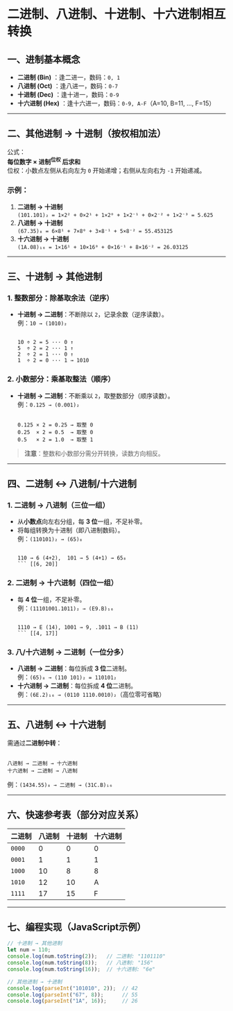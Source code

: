 # 二进制、八进制、十进制、十六进制相互转换

## 一、进制基本概念
- **二进制 (Bin)** ：逢二进一，数码：`0, 1`  
- **八进制 (Oct)** ：逢八进一，数码：`0-7`  
- **十进制 (Dec)** ：逢十进一，数码：`0-9`  
- **十六进制 (Hex)** ：逢十六进一，数码：`0-9, A-F`（A=10, B=11, ..., F=15）  

---

## 二、其他进制 → 十进制（按权相加法）
公式：  
**每位数字 × 进制<sup>位权</sup> 后求和**  
位权：小数点左侧从右向左为 `0` 开始递增；右侧从左向右为 `-1` 开始递减。

### 示例：
1. **二进制 → 十进制**  
   `(101.101)₂ = 1×2² + 0×2¹ + 1×2⁰ + 1×2⁻¹ + 0×2⁻² + 1×2⁻³ = 5.625`   
2. **八进制 → 十进制**  
   `(67.35)₈ = 6×8¹ + 7×8⁰ + 3×8⁻¹ + 5×8⁻² = 55.453125`   
3. **十六进制 → 十进制**  
   `(1A.08)₁₆ = 1×16¹ + 10×16⁰ + 0×16⁻¹ + 8×16⁻² = 26.03125`   

---

## 三、十进制 → 其他进制
### 1. 整数部分：除基取余法（逆序）
- **十进制 → 二进制**：不断除以 `2`，记录余数（逆序读数）。  
  例：`10 → (1010)₂`  
  ```

  10 ÷ 2 = 5 ··· 0 ↑  
  5  ÷ 2 = 2 ··· 1 ↑  
  2  ÷ 2 = 1 ··· 0 ↑  
  1  ÷ 2 = 0 ··· 1 → 1010
  ```   

### 2. 小数部分：乘基取整法（顺序）
- **十进制 → 二进制**：不断乘以 `2`，取整数部分（顺序读数）。  
  例：`0.125 → (0.001)₂`  
  ```

  0.125 × 2 = 0.25 → 取整 0  
  0.25  × 2 = 0.5  → 取整 0  
  0.5   × 2 = 1.0  → 取整 1  
  ```   

> **注意**：整数和小数部分需分开转换，读数方向相反。

---

## 四、二进制 ↔ 八进制/十六进制
### 1. 二进制 → 八进制（三位一组）
- 从**小数点**向左右分组，每 **3 位**一组，不足补零。  
- 将每组转换为十进制（即八进制数码）。  
  例：`(110101)₂ → (65)₈`  
  ```

  110 → 6 (4+2),  101 → 5 (4+1) → 65₈
  ``` [[6, 20]]  

### 2. 二进制 → 十六进制（四位一组）
- 每 **4 位**一组，不足补零。  
  例：`(11101001.1011)₂ → (E9.B)₁₆`  
  ```

  1110 → E (14), 1001 → 9, .1011 → B (11)
  ``` [[4, 17]]  

### 3. 八/十六进制 → 二进制（一位分多）
- **八进制 → 二进制**：每位拆成 **3 位**二进制。  
  例：`(65)₈ → (110 101)₂ = 110101₂`   
- **十六进制 → 二进制**：每位拆成 **4 位**二进制。  
  例：`(6E.2)₁₆ → (0110 1110.0010)₂`（高位零可省略）  

---

## 五、八进制 ↔ 十六进制
需通过**二进制中转**：  
```

八进制 → 二进制 → 十六进制  
十六进制 → 二进制 → 八进制
```  
例：`(1434.55)₈ → 二进制 → (31C.B)₁₆`   

---

## 六、快速参考表（部分对应关系）
| 二进制     | 八进制 | 十进制 | 十六进制 |
|------------|--------|--------|----------|
| `0000`     | 0      | 0      | 0        |
| `0001`     | 1      | 1      | 1        |
| `1000`     | 10     | 8      | 8        |
| `1010`     | 12     | 10     | A        |
| `1111`     | 17     | 15     | F        |  
  

---

## 七、编程实现（JavaScript示例）
```javascript
// 十进制 → 其他进制
let num = 110;
console.log(num.toString(2));   // 二进制: "1101110"
console.log(num.toString(8));   // 八进制: "156"
console.log(num.toString(16));  // 十六进制: "6e"

// 其他进制 → 十进制
console.log(parseInt("101010", 2));  // 42
console.log(parseInt("67", 8));      // 55
console.log(parseInt("1A", 16));     // 26
```   


